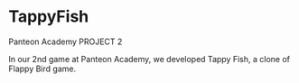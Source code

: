 # TappyFish
Panteon Academy PROJECT 2

In our 2nd game at Panteon Academy, we developed Tappy Fish, a clone of Flappy Bird game.
